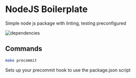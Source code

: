 # NodeJS Boilerplate

Simple node js package with linting, testing preconfigured

![dependencies](https://david-dm.org/iamogbz/node-js-boilerplate.svg)

## Commands

```sh
make precommit
```

Sets up your precommit hook to use the package.json script
